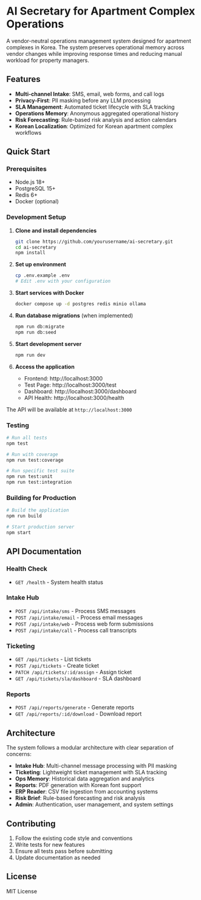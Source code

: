# AI Secretary for Apartment Complex Operations

A vendor-neutral operations management system designed for apartment complexes in Korea. The system preserves operational memory across vendor changes while improving response times and reducing manual workload for property managers.

## Features

- **Multi-channel Intake**: SMS, email, web forms, and call logs
- **Privacy-First**: PII masking before any LLM processing
- **SLA Management**: Automated ticket lifecycle with SLA tracking
- **Operations Memory**: Anonymous aggregated operational history
- **Risk Forecasting**: Rule-based risk analysis and action calendars
- **Korean Localization**: Optimized for Korean apartment complex workflows

## Quick Start

### Prerequisites

- Node.js 18+
- PostgreSQL 15+
- Redis 6+
- Docker (optional)

### Development Setup

1. **Clone and install dependencies**
   ```bash
   git clone https://github.com/yourusername/ai-secretary.git
   cd ai-secretary
   npm install
   ```

2. **Set up environment**
   ```bash
   cp .env.example .env
   # Edit .env with your configuration
   ```

3. **Start services with Docker**
   ```bash
   docker compose up -d postgres redis minio ollama
   ```

4. **Run database migrations** (when implemented)
   ```bash
   npm run db:migrate
   npm run db:seed
   ```

5. **Start development server**
   ```bash
   npm run dev
   ```

6. **Access the application**
   - Frontend: http://localhost:3000
   - Test Page: http://localhost:3000/test
   - Dashboard: http://localhost:3000/dashboard
   - API Health: http://localhost:3000/health

The API will be available at `http://localhost:3000`

### Testing

```bash
# Run all tests
npm test

# Run with coverage
npm run test:coverage

# Run specific test suite
npm run test:unit
npm run test:integration
```

### Building for Production

```bash
# Build the application
npm run build

# Start production server
npm start
```

## API Documentation

### Health Check
- `GET /health` - System health status

### Intake Hub
- `POST /api/intake/sms` - Process SMS messages
- `POST /api/intake/email` - Process email messages
- `POST /api/intake/web` - Process web form submissions
- `POST /api/intake/call` - Process call transcripts

### Ticketing
- `GET /api/tickets` - List tickets
- `POST /api/tickets` - Create ticket
- `PATCH /api/tickets/:id/assign` - Assign ticket
- `GET /api/tickets/sla/dashboard` - SLA dashboard

### Reports
- `POST /api/reports/generate` - Generate reports
- `GET /api/reports/:id/download` - Download report

## Architecture

The system follows a modular architecture with clear separation of concerns:

- **Intake Hub**: Multi-channel message processing with PII masking
- **Ticketing**: Lightweight ticket management with SLA tracking
- **Ops Memory**: Historical data aggregation and analytics
- **Reports**: PDF generation with Korean font support
- **ERP Reader**: CSV file ingestion from accounting systems
- **Risk Brief**: Rule-based forecasting and risk analysis
- **Admin**: Authentication, user management, and system settings

## Contributing

1. Follow the existing code style and conventions
2. Write tests for new features
3. Ensure all tests pass before submitting
4. Update documentation as needed

## License

MIT License